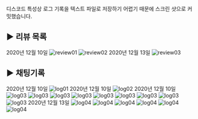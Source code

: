 디스코드 특성상 로그 기록을 텍스트 파일로 저장하기 어렵기 때문에 스크린 샷으로 커밋했습니다.

▶ 리뷰 목록
------
2020년 12월 10일
![review01](./chat_log/20121001.png)
![review02](./chat_log/20121002.png)
2020년 12월 13일
![review03](./chat_log/20121307.png)

▶ 채팅기록
------
2020년 12월 10일
![log01](./chat_log/20120401.png)
2020년 12월 10일
![log02](./chat_log/20120801.png)
2020년 12월 10일
![log03](./chat_log/20121003.png)
![log03](./chat_log/20121004.png)
![log03](./chat_log/20121005.png)
![log03](./chat_log/20121006.png)
![log03](./chat_log/20121007.png)
![log03](./chat_log/20121008.png)
![log03](./chat_log/20121009.png)
![log03](./chat_log/20121010.png)
![log03](./chat_log/20121011.png)
2020년 12월 13일
![log04](./chat_log/20121301.png)
![log04](./chat_log/20121302.png)
![log04](./chat_log/20121303.png)
![log04](./chat_log/20121304.png)
![log04](./chat_log/20121305.png)
![log04](./chat_log/20121306.png)